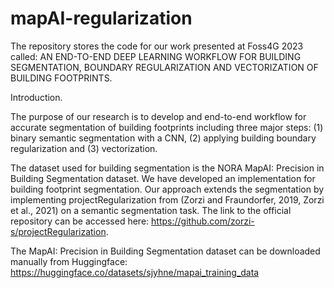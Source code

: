 # mapAI-regularization

The repository stores the code for our work presented at Foss4G 2023 called: AN END-TO-END DEEP LEARNING WORKFLOW FOR BUILDING SEGMENTATION,
BOUNDARY REGULARIZATION AND VECTORIZATION OF BUILDING FOOTPRINTS.

Introduction.

The purpose of our research is to develop and end-to-end workflow for accurate segmentation of building footprints including three major steps: 
(1) binary semantic segmentation with a CNN,
(2) applying building boundary regularization and 
(3) vectorization. 

The dataset used for building segmentation is the NORA MapAI: Precision in Building Segmentation dataset. We have developed an implementation for building footprint segmentation. Our approach extends the segmentation by implementing projectRegularization from (Zorzi and Fraundorfer, 2019, Zorzi et al., 2021) on a semantic segmentation task. The link to the official repository can be accessed here: https://github.com/zorzi-s/projectRegularization.

The MapAI: Precision in Building Segmentation dataset can be downloaded manually from Huggingface: https://huggingface.co/datasets/sjyhne/mapai_training_data



